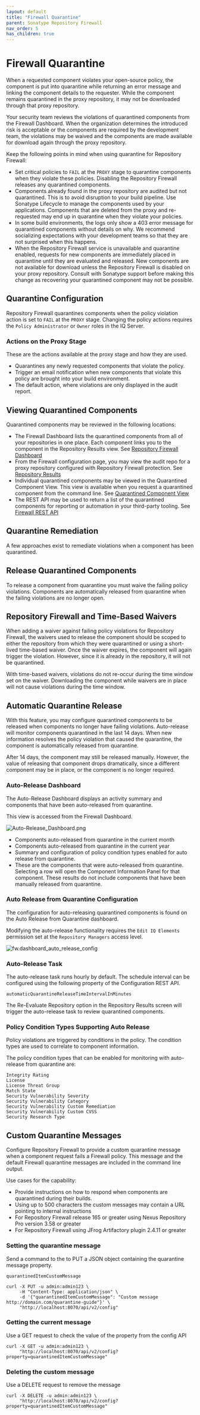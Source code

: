 ```yaml
---
layout: default
title: "Firewall Quarantine"
parent: Sonatype Repository Firewall
nav_order: 5
has_children: true
---
```


# Firewall Quarantine

When a requested component violates your open-source policy, the component is put into quarantine while returning an error message and linking the component details to the requester. While the component remains quarantined in the proxy repository, it may not be downloaded through that proxy repository.

Your security team reviews the violations of quarantined components from the Firewall Dashboard. When the organization determines the introduced risk is acceptable or the components are required by the development team, the violations may be waived and the components are made available for download again through the proxy repository.

Keep the following points in mind when using quarantine for Repository Firewall:

- Set critical policies to `FAIL` at the `PROXY` stage to quarantine components when they violate these policies. Disabling the Repository Firewall releases any quarantined components.
- Components already found in the proxy repository are audited but not quarantined. This is to avoid disruption to your build pipeline. Use Sonatype Lifecycle to manage the components used by your applications. Components that are deleted from the proxy and re-requested may end up in quarantine when they violate your policies.
- In some build environments, the logs only show a 403 error message for quarantined components without details on why. We recommend socializing expectations with your development teams so that they are not surprised when this happens.
- When the Repository Firewall service is unavailable and quarantine enabled, requests for new components are immediately placed in quarantine until they are evaluated and released. New components are not available for download unless the Repository Firewall is disabled on your proxy repository. Consult with Sonatype support before making this change as recovering your quarantined component may not be possible.

## Quarantine Configuration

Repository Firewall quarantines components when the policy violation action is set to `FAIL` at the `PROXY` stage. Changing the policy actions requires the `Policy Administrator` or `Owner` roles in the IQ Server.

### Actions on the Proxy Stage

These are the actions available at the proxy stage and how they are used.

- Quarantines any newly requested components that violate the policy.
- Trigger an email notification when new components that violate this policy are brought into your build environment.
- The default action, where violations are only displayed in the audit report.

## Viewing Quarantined Components

Quarantined components may be reviewed in the following locations:

- The Firewall Dashboard lists the quarantined components from all of your repositories in one place. Each component links you to the component in the Repository Results view. See [Repository Firewall Dashboard](#UUID-4439bba0-67dd-8d9f-3011-e58458a57f19)
- From the Firewall configuration page, you may view the audit repo for a proxy repository configured with Repository Firewall protection. See [Repository Results](#UUID-a08de187-0418-3468-53bf-8e5f864b06ef)
- Individual quarantined components may be viewed in the Quarantined Component View. This view is available when you request a quarantined component from the command line. See [Quarantined Component View](#UUID-1b1073ca-3e40-aece-85c3-b8d003588620)
- The REST API may be used to return a list of the quarantined components for reporting or automation in your third-party tooling. See [Firewall REST API](#UUID-d516f5b1-1573-aae2-7261-107d95f5fb67)

## Quarantine Remediation

A few approaches exist to remediate violations when a component has been quarantined.

## Release Quarantined Components

To release a component from quarantine you must waive the failing policy violations. Components are automatically released from quarantine when the failing violations are no longer open.

## Repository Firewall and Time-Based Waivers

When adding a waiver against failing policy violations for Repository Firewall, the waivers used to release the component should be scoped to either the repository from which they were quarantined or using a short-lived time-based waiver. Once the waiver expires, the component will again trigger the violation. However, since it is already in the repository, it will not be quarantined.

With time-based waivers, violations do not re-occur during the time window set on the waiver. Downloading the component while waivers are in place will not cause violations during the time window.

## Automatic Quarantine Release

With this feature, you may configure quarantined components to be released when components no longer have failing violations. Auto-release will monitor components quarantined in the last 14 days. When new information resolves the policy violation that caused the quarantine, the component is automatically released from quarantine.

After 14 days, the component may still be released manually. However, the value of releasing that component drops dramatically, since a different component may be in place, or the component is no longer required.

### Auto-Release Dashboard

The Auto-Release Dashboard displays an activity summary and components that have been auto-released from quarantine.

This view is accessed from the Firewall Dashboard.

![Auto-Release_Dashboard.png](/assets/images/uuid-78a46c7a-91b0-d267-034e-0e0078607554.png)

- Components auto-released from quarantine in the current month
- Components auto-released from quarantine in the current year
- Summary and configuration of policy condition types enabled for auto release from quarantine.
- These are the components that were auto-released from quarantine. Selecting a row will open the Component Information Panel for that component. These results do not include components that have been manually released from quarantine.

### Auto Release from Quarantine Configuration

The configuration for auto-releasing quarantined components is found on the Auto Release from Quarantine dashboard.

Modifying the auto-release functionality requires the `Edit IQ Elements` permission set at the `Repository Managers` access level.

![fw.dashboard_auto_release_config](/assets/images/uuid-b614713c-b530-aba5-2aa8-b367068e45c0.png)

### Auto-Release Task

The auto-release task runs hourly by default. The schedule interval can be configured using the following property of the Configuration REST API.

```
automaticQuarantineReleaseTimeIntervalInMinutes
```

The Re-Evaluate Repository option in the Repository Results screen will trigger the auto-release task to review quarantined components.

### Policy Condition Types Supporting Auto Release

Policy violations are triggered by conditions in the policy. The condition types are used to correlate to component information.

The policy condition types that can be enabled for monitoring with auto-release from quarantine are:

```
Integrity Rating
License
License Threat Group
Match State
Security Vulnerability Severity
Security Vulnerability Category
Security Vulnerability Custom Remediation
Security Vulnerability Custom CVSS 
Security Research Type
```

## Custom Quarantine Messages

Configure Repository Firewall to provide a custom quarantine message when a component request fails a Firewall policy. This message and the default Firewall quarantine messages are included in the command line output.

Use cases for the capability:

- Provide instructions on how to respond when components are quarantined during their builds.
- Using up to 500 characters the custom messages may contain a URL pointing to internal instructions
- For Repository Firewall release 165 or greater using Nexus Repository Pro version 3.58 or greater
- For Repository Firewall using JFrog Artifactory plugin 2.4.11 or greater

### Setting the quarantine message

Send a command to the to PUT a JSON object containing the quarantine message property.

```
quarantinedItemCustomMessage 
```

```
curl -X PUT -u admin:admin123 \
     -H "Content-Type: application/json" \
     -d '{"quarantinedItemCustomMessage": "Custom message http://domain.com/quarantine-guide"}' \
     "http://localhost:8070/api/v2/config"
```

### Getting the current message

Use a GET request to check the value of the property from the config API

```
curl -X GET -u admin:admin123 \
     "http://localhost:8070/api/v2/config?property=quarantinedItemCustomMessage"
```

### Deleting the custom message

Use a DELETE request to remove the message

```
curl -X DELETE -u admin:admin123 \
     "http://localhost:8070/api/v2/config?property=quarantinedItemCustomMessage"
```
